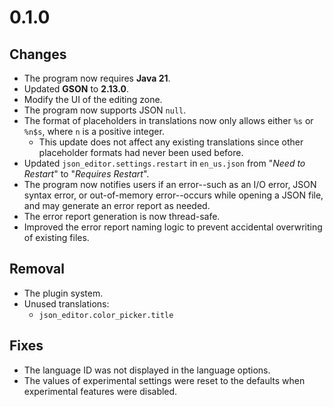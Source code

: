 # 0.1.0
## Changes
- The program now requires **Java 21**.
- Updated **GSON** to **2.13.0**.
- Modify the UI of the editing zone.
- The program now supports JSON `null`.
- The format of placeholders in translations now only allows either `%s` or `%n$s`, where `n` is a positive integer.
    - This update does not affect any existing translations since other placeholder formats had never been used before.
- Updated `json_editor.settings.restart` in `en_us.json` from "*Need to Restart*" to "*Requires Restart*".
- The program now notifies users if an error--such as an I/O error, JSON syntax error, or out-of-memory error--occurs while opening a JSON file, and may generate an error report as needed.
- The error report generation is now thread-safe.
- Improved the error report naming logic to prevent accidental overwriting of existing files.

## Removal
- The plugin system.
- Unused translations:
  - `json_editor.color_picker.title`

## Fixes
- The language ID was not displayed in the language options.
- The values of experimental settings were reset to the defaults when experimental features were disabled.
